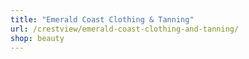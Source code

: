 ```yaml
---
title: "Emerald Coast Clothing & Tanning"
url: /crestview/emerald-coast-clothing-and-tanning/
shop: beauty
---
```


